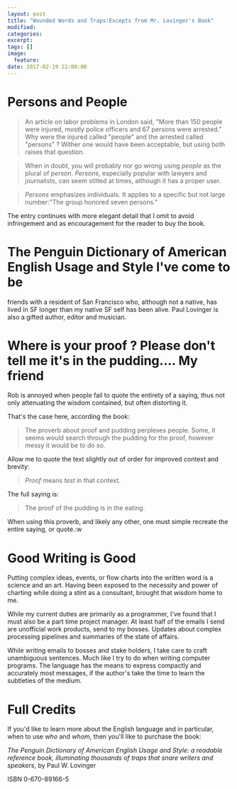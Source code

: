 ```yaml
---
layout: post
title: "Wounded Words and Traps:Excepts from Mr. Lovinger's Book"
modified:
categories:
excerpt:
tags: []
image:
  feature:
date: 2017-02-19 22:08:00
---
```

# Persons and People
> An article on labor problems in London said, "More than 150 people were
> injured, mostly police officers and 67 persons were arrested." Why were the
> injured called "people" and the arrested called "persons" ? Wither one would
> have been acceptable, but using both raises that question.

>When in doubt, you will probably nor go wrong using _people_ as the plural of
>_person_. _Persons_, especially popular with lawyers and journalists, can
>seem stilted at times, although it has a proper user.

>_Persons_ emphasizes individuals. It applies to a specific but not large
>number:"The group honored seven persons."

The entry continues with more elegant detail that I omit to avoid infringement
and as encouragement for the reader to buy the book.

# The Penguin Dictionary of American English Usage and Style I've come to be
friends with a resident of San Francisco who, although not a native, has lived
in SF longer than my native SF self has been alive. Paul Lovinger is also a
gifted author, editor and musician.

# Where is your proof ? Please don\'t tell me it's in the pudding.... My friend
Rob is annoyed when people fail to quote the entirety of a saying, thus not
only attenuating the wisdom contained, but often distorting it.

That's the case here, according the book:

> The proverb about proof and pudding perplexes people. Some, it seems would
> search through the pudding for the proof, however messy it would be to do
> so.

Allow me to quote the text slightly out of order for improved context and
brevity:

>_Proof_ means _test_ in that context.

The full saying is:

> The proof of the pudding is in the eating.

When using this proverb, and likely any other, one must simple recreate the entire
saying, or quote.:w

# Good Writing is Good
Putting complex ideas, events, or flow charts into the written word is a
science and an art. Having been exposed to the necessity and power of charting
while doing a stint as a consultant, brought that wisdom home to me.

While my current duties are primarily as a programmer, I've found that I must also be a
part time project manager. At least half of the emails I send are unofficial
work products, send to my bosses. Updates about complex processing pipelines
and summaries of  the state of affairs.

While writing emails to bosses and stake holders, I take care to craft
unambiguous sentences. Much like I try to do when writing computer programs. The
language has the means to express compactly and accurately most messages, if
the author's take the time to learn the subtleties of the medium.

# Full Credits
If you'd like to learn more about the English language and in particular, when to use _who_ and
_whom_, then you'll like to purchase the book:

_The Penguin Dictionary of American English Usage and Style: a readable
reference book, illuminating thousands of traps that snare writers and
speakers_,  by Paul W. Lovinger

ISBN 0-670-89166-5
